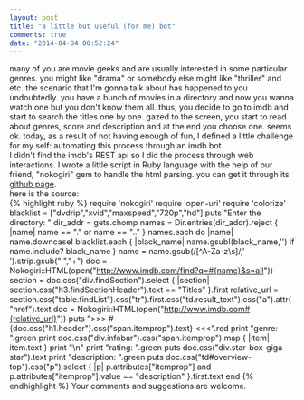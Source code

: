```yaml
---
layout: post
title: "a little but useful (for me) bot"
comments: true
date: "2014-04-04 00:52:24"
---
```


many of you are movie geeks and are usually interested in some particular genres. you might like "drama" or somebody else might like "thriller" and etc. the scenario
that I'm gonna talk about has happened to you undoubtedly. you have a bunch of movies in a directory and now you wanna watch one but you don't know them all. thus, you decide to go to imdb and start to search the titles one by one. gazed to the screen, you start to read about genres, score and description and at the end you choose one. seems ok. today, as a result of not having enough of fun, I defined a little challenge for my self: automating this process through an imdb bot.<br>
I didn't find the imdb's REST api so I did the process through web interactions.
I wrote a little script in Ruby language with the help of our friend, "nokogiri" gem to handle the html parsing. you can get it through its <a href="http://github.com/py4/mifb">github page</a>. <br>
here is the source: <br>
{% highlight ruby %}
require 'nokogiri'
require 'open-uri'
require 'colorize'
blacklist = ["dvdrip","xvid","maxspeed","720p","hd"]
puts "Enter the directory: "
dir_addr = gets.chomp
names = Dir.entries(dir_addr).reject { |name| name == "." or name == ".." }
names.each do |name|
    name.downcase!
    blacklist.each { |black_name| name.gsub!(black_name,'') if name.include? black_name }
    name = name.gsub(/[^A-Za-z\s]/,' ').strip.gsub(" ","+")
    doc = Nokogiri::HTML(open("http://www.imdb.com/find?q=#{name}&s=all"))
    section = doc.css("div.findSection").select { |section| section.css("h3.findSectionHeader").text == "Titles" }.first
    relative_url = section.css("table.findList").css("tr").first.css("td.result_text").css("a").attr("href").text
    doc = Nokogiri::HTML(open("http://www.imdb.com#{relative_url}"))
    puts ">>> #{doc.css("h1.header").css("span.itemprop").text} <<<".red
    print "genre: ".green
    print doc.css("div.infobar").css("span.itemprop").map { |item| item.text }
    print "\n"
    print "rating: ".green
    puts doc.css("div.star-box-giga-star").text
    print "description: ".green
    puts doc.css("td#overview-top").css("p").select { |p| p.attributes["itemprop"] and p.attributes["itemprop"].value == "description" }.first.text
end
{% endhighlight %}
Your comments and suggestions are welcome.

